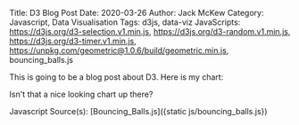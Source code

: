 Title: D3 Blog Post
Date: 2020-03-26
Author: Jack McKew
Category: Javascript, Data Visualisation
Tags: d3js, data-viz
JavaScripts: https://d3js.org/d3-selection.v1.min.js, https://d3js.org/d3-random.v1.min.js, https://d3js.org/d3-timer.v1.min.js, https://unpkg.com/geometric@1.0.6/build/geometric.min.js, bouncing_balls.js


This is going to be a blog post about D3. Here is my chart: 

<canvas id="myCanvas" width="300" height="300"></canvas> 

Isn't that a nice looking chart up there?

Javascript Source(s):
[Bouncing_Balls.js]({static js/bouncing_balls.js})